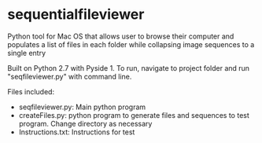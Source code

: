 # sequentialfileviewer
Python tool for Mac OS that allows user to browse their computer and populates a list of files in each folder while collapsing image sequences to a single entry

Built on Python 2.7 with Pyside 1. To run, navigate to project folder and run "seqfileviewer.py" with command line.

Files included:

- seqfileviewer.py: Main python program
- createFiles.py: python program to generate files and sequences to test program. Change directory as necessary
- Instructions.txt: Instructions for test
